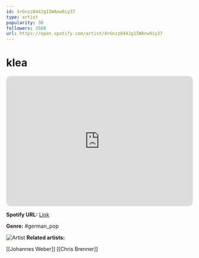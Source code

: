 ```yaml
---
id: 4rGnzz844Jg1IWAnw9iy37
type: artist
popularity: 30
followers: 3568
url: https://open.spotify.com/artist/4rGnzz844Jg1IWAnw9iy37
---
```

# klea

<iframe style="border-radius:12px" src="https://open.spotify.com/embed/artist/4rGnzz844Jg1IWAnw9iy37" width="100%" height="352" frameBorder="0" allowfullscreen="" allow="autoplay; clipboard-write; encrypted-media; fullscreen; picture-in-picture" loading="lazy"></iframe>

**Spotify URL:** [Link](https://open.spotify.com/artist/4rGnzz844Jg1IWAnw9iy37)

**Genre:**  #german_pop

![Artist](https://i.scdn.co/image/ab6761610000e5eb368032512619ae160dc81523)
**Related artists:**

[[Johannes Weber]]
[[Chris Brenner]]
